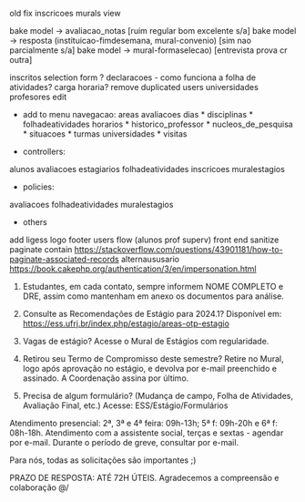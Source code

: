old fix inscricoes murals view
<input type="hidden" name="data[Inscricao][id_aluno]" value="" id="InscricaoIdAluno">

bake model -> avaliacao_notas [ruim regular bom excelente s/a]
bake model -> resposta (instituicao-fimdesemana, mural-convenio) [sim nao parcialmente s/a]
bake model -> mural-formaselecao) [entrevista prova cr outra]

inscritos selection form ?
declaracoes - como funciona a folha de atividades?
carga horaria?
remove duplicated users
universidades profesores edit

- add to menu navegacao:
areas
avaliacoes
dias *
disciplinas *
folhadeatividades
horarios *
historico_professor *
nucleos_de_pesquisa *
situacoes *
turmas
universidades *
visitas


- controllers:

alunos
avaliacoes
estagiarios
folhadeatividades
inscricoes
muralestagios

- policies:

avaliacoes
folhadeatividades
muralestagios

- others

add ligess logo footer
users flow (alunos prof superv)
front end sanitize
paginate contain https://stackoverflow.com/questions/43901181/how-to-paginate-associated-records
alternaususario https://book.cakephp.org/authentication/3/en/impersonation.html

1. Estudantes, em cada contato, sempre informem NOME COMPLETO e DRE, assim como mantenham em anexo os documentos para análise.
2. Consulte as Recomendações de Estágio para 2024.1? Disponível em: https://ess.ufrj.br/index.php/estagio/areas-otp-estagio
3. Vagas de estágio? Acesse o Mural de Estágios com regularidade.

4. Retirou seu Termo de Compromisso deste semestre? Retire no Mural, logo após aprovação no estágio, e devolva por e-mail preenchido e assinado. A Coordenação assina por último.

5. Precisa de algum formulário? (Mudança de campo, Folha de Atividades, Avaliação Final, etc.) Acesse: ESS/Estágio/Formulários

Atendimento presencial: 2ª, 3ª e 4ª feira: 09h-13h; 5ª f: 09h-20h e 6ª f: 08h-18h. Atendimento com a assistente social, terças e sextas - agendar por e-mail. Durante o período de greve, consultar por e-mail.

Para nós, todas as solicitações são importantes ;)

PRAZO DE RESPOSTA: ATÉ 72H ÚTEIS. Agradecemos a compreensão e colaboração \@/